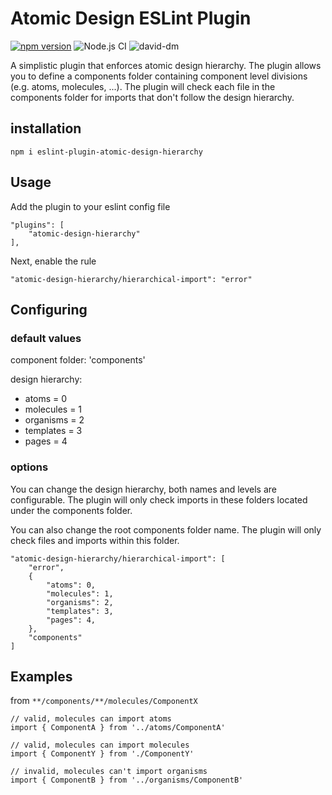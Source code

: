 # Atomic Design ESLint Plugin

[![npm version](https://badge.fury.io/js/eslint-plugin-atomic-design-hierarchy.svg)](https://badge.fury.io/js/eslint-plugin-atomic-design-hierarchy)
![Node.js CI](https://github.com/robinalaerts1/eslint-plugin-atomic-design-hierarchy/workflows/Node.js%20CI/badge.svg)
![david-dm](https://david-dm.org/robinalaerts1/eslint-plugin-atomic-design-hierarchy.svg)

A simplistic plugin that enforces atomic design hierarchy. 
The plugin allows you to define a components folder containing component level divisions (e.g. atoms, molecules, ...).
The plugin will check each file in the components folder for imports that don't follow the design hierarchy.

## installation

``npm i eslint-plugin-atomic-design-hierarchy``

## Usage

Add the plugin to your eslint config file

```
"plugins": [
    "atomic-design-hierarchy"
],
```

Next, enable the rule

``"atomic-design-hierarchy/hierarchical-import": "error"``

## Configuring

### default values

component folder: 'components'

design hierarchy: 
* atoms = 0
* molecules = 1
* organisms = 2
* templates = 3
* pages = 4

### options
You can change the design hierarchy, both names and levels are configurable. 
The plugin will only check imports in these folders located under the components folder. 

You can also change the root components folder name. 
The plugin will only check files and imports within this folder.
```
"atomic-design-hierarchy/hierarchical-import": [
    "error",
    {
        "atoms": 0,
        "molecules": 1,
        "organisms": 2,
        "templates": 3,
        "pages": 4,
    },
    "components"
]
```

## Examples

from `**/components/**/molecules/ComponentX`

```
// valid, molecules can import atoms
import { ComponentA } from '../atoms/ComponentA'

// valid, molecules can import molecules
import { ComponentY } from './ComponentY'

// invalid, molecules can't import organisms
import { ComponentB } from '../organisms/ComponentB'
```
